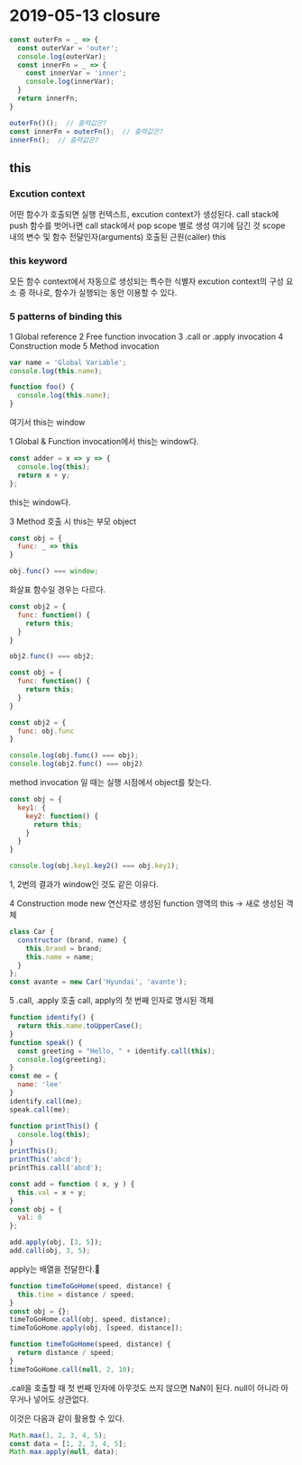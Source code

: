 # 2019-05-13 closure

```js
const outerFn = _ => {
  const outerVar = 'outer';
  console.log(outerVar);
  const innerFn = _ => {
    const innerVar = 'inner';
    console.log(innerVar);
  }
  return innerFn;
}

outerFn()();  // 출력값은?
const innerFn = outerFn();  // 출력값은?
innerFn();  // 출력값은?
```

## this

### Excution context

어떤 함수가 호출되면 실행 컨텍스트, excution context가 생성된다.
  call stack에 push
  함수를 벗어나면 call stack에서 pop
scope 별로 생성
여기에 담긴 것
  scope 내의 변수 및 함수
  전달인자(arguments)
  호출된 근원(caller)
  this

### this keyword

모든 함수 context에서 자동으로 생성되는 특수한 식별자
excution context의 구성 요소 중 하나로, 함수가 실행되는 동안 이용할 수 있다.

### 5 patterns of binding this

1 Global reference
2 Free function invocation
3 .call or .apply invocation
4 Construction mode
5 Method invocation

```js
var name = 'Global Variable';
console.log(this.name);

function foo() {
  console.log(this.name);
}
```

여기서 this는 window

1 Global & Function invocation에서 this는 window다.

```js
const adder = x => y => {
  console.log(this);
  return x + y;
};
```

this는 window다.

3 Method 호출 시 this는 부모 object

```js
const obj = {
  func: _ => this
}

obj.func() === window;
```

화살표 함수일 경우는 다르다.

```js
const obj2 = {
  func: function() {
    return this;
  }
}

obj2.func() === obj2;
```

```js
const obj = {
  func: function() {
    return this;
  }
}

const obj2 = {
  func: obj.func
}

console.log(obj.func() === obj);
console.log(obj2.func() === obj2)
```

method invocation 일 때는 실행 시점에서 object를 찾는다.

```js
const obj = {
  key1: {
    key2: function() {
      return this;
    }
  }
}

console.log(obj.key1.key2() === obj.key1);
```

1, 2번의 결과가 window인 것도 같은 이유다.

4 Construction mode
  new 연산자로 생성된 function 영역의 this
  -> 새로 생성된 객체

```js
class Car {
  constructor (brand, name) {
    this.brand = brand;
    this.name = name;
  }
};
const avante = new Car('Hyundai', 'avante');
```

5 .call, .apply​ 호출
  call, apply의 첫 번째 인자로 명시된 객체

```js
function identify() {
  return this.name.toUpperCase();
}
function speak() {
  const greeting = "Hello, " + identify.call(this);
  console.log(greeting);
}
const me = {
  name: 'lee'
}
identify.call(me);
speak.call(me);
```

```js
function printThis() {
  console.log(this);
}
printThis();
printThis('abcd');
printThis.call('abcd');
```

```js
const add = function ( x, y ) {
  this.val = x + y;
}
const obj = {
  val: 0
};

add.apply(obj, [3, 5]);
add.call(obj, 3, 5);
```

apply는 배열을 전달한다.

```js
function timeToGoHome(speed, distance) {
  this.time = distance / speed;
}
const obj = {};
timeToGoHome.call(obj, speed, distance);
timeToGoHome.apply(obj, [speed, distance]);
```

```js
function timeToGoHome(speed, distance) {
  return distance / speed;
}
timeToGoHome.call(null, 2, 10);
```

.call을 호출할 때 첫 번째 인자에 아무것도 쓰지 않으면 NaN이 된다.
null이 아니라 아무거나 넣어도 상관없다.

이것은 다음과 같이 활용할 수 있다.

```js
Math.max(1, 2, 3, 4, 5);
const data = [1, 2, 3, 4, 5];
Math.max.apply(null, data);
```